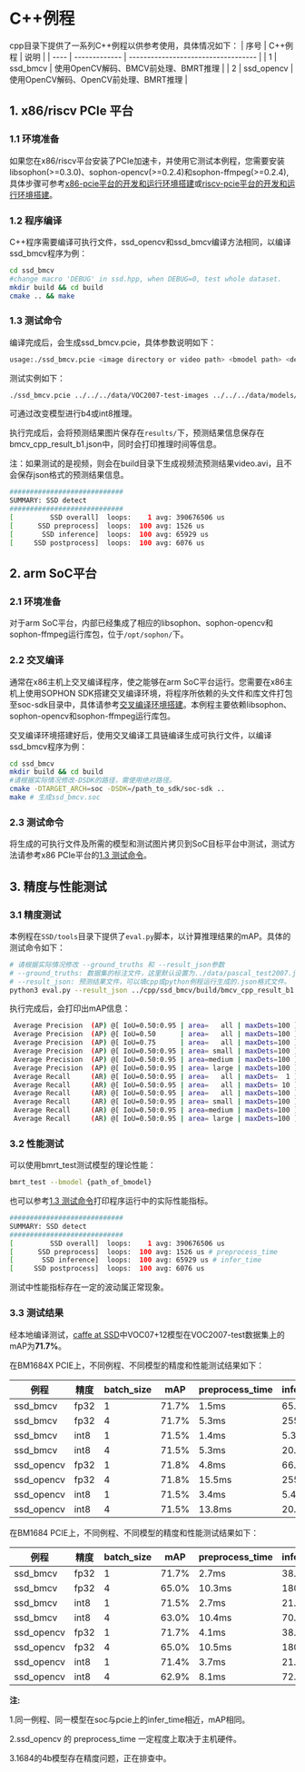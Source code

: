 # C++例程
cpp目录下提供了一系列C++例程以供参考使用，具体情况如下：
| 序号  | C++例程      | 说明                                 |
| ---- | ------------- | -----------------------------------  |
| 1    | ssd_bmcv   | 使用OpenCV解码、BMCV前处理、BMRT推理   |
| 2    | ssd_opencv | 使用OpenCV解码、OpenCV前处理、BMRT推理 |


## 1. x86/riscv PCIe 平台

### 1.1 环境准备

如果您在x86/riscv平台安装了PCIe加速卡，并使用它测试本例程，您需要安装libsophon(>=0.3.0)、sophon-opencv(>=0.2.4)和sophon-ffmpeg(>=0.2.4),具体步骤可参考[x86-pcie平台的开发和运行环境搭建](../../../docs/Environment_Install_Guide.md#3-x86-pcie平台的开发和运行环境搭建)或[riscv-pcie平台的开发和运行环境搭建](../../../docs/Environment_Install_Guide.md#6-riscv-pcie平台的开发和运行环境搭建)。

### 1.2 程序编译
C++程序需要编译可执行文件，ssd_opencv和ssd_bmcv编译方法相同，以编译ssd_bmcv程序为例：
```bash
cd ssd_bmcv
#change macro 'DEBUG' in ssd.hpp, when DEBUG=0, test whole dataset.
mkdir build && cd build
cmake .. && make
```

### 1.3 测试命令

编译完成后，会生成ssd_bmcv.pcie，具体参数说明如下：

```bash
usage:./ssd_bmcv.pcie <image directory or video path> <bmodel path> <device id(default: 0)> <conf_thre(default: unset)> <nms_thre(default: unset)>
```

测试实例如下：

```bash
./ssd_bmcv.pcie ../../../data/VOC2007-test-images ../../../data/models/BM1684X/ssd300_fp32_1b.bmodel 0
```

可通过改变模型进行b4或int8推理。

执行完成后，会将预测结果图片保存在`results/`下，预测结果信息保存在bmcv_cpp_result_b1.json中，同时会打印推理时间等信息。

注：如果测试的是视频，则会在build目录下生成视频流预测结果video.avi，且不会保存json格式的预测结果信息。

```bash
############################
SUMMARY: SSD detect
############################
[         SSD overall]  loops:    1 avg: 390676506 us
[      SSD preprocess]  loops:  100 avg: 1526 us
[       SSD inference]  loops:  100 avg: 65929 us
[     SSD postprocess]  loops:  100 avg: 6076 us
```

## 2. arm SoC平台
### 2.1 环境准备
对于arm SoC平台，内部已经集成了相应的libsophon、sophon-opencv和sophon-ffmpeg运行库包，位于`/opt/sophon/`下。
### 2.2 交叉编译
通常在x86主机上交叉编译程序，使之能够在arm SoC平台运行。您需要在x86主机上使用SOPHON SDK搭建交叉编译环境，将程序所依赖的头文件和库文件打包至soc-sdk目录中，具体请参考[交叉编译环境搭建](../../../docs/Environment_Install_Guide.md#41-交叉编译环境搭建)。本例程主要依赖libsophon、sophon-opencv和sophon-ffmpeg运行库包。

交叉编译环境搭建好后，使用交叉编译工具链编译生成可执行文件，以编译ssd_bmcv程序为例：
```bash
cd ssd_bmcv
mkdir build && cd build
#请根据实际情况修改-DSDK的路径，需使用绝对路径。
cmake -DTARGET_ARCH=soc -DSDK=/path_to_sdk/soc-sdk ..
make # 生成ssd_bmcv.soc
```

### 2.3 测试命令
将生成的可执行文件及所需的模型和测试图片拷贝到SoC目标平台中测试，测试方法请参考x86 PCIe平台的[1.3 测试命令](#13-测试命令)。

## 3. 精度与性能测试

### 3.1 精度测试
本例程在`SSD/tools`目录下提供了`eval.py`脚本，以计算推理结果的mAP。具体的测试命令如下：
```bash
# 请根据实际情况修改 --ground_truths 和 --result_json参数
# --ground_truths: 数据集的标注文件，这里默认设置为../data/pascal_test2007.json
# --result_json: 预测结果文件，可以填cpp或python例程运行生成的.json格式文件。
python3 eval.py --result_json ../cpp/ssd_bmcv/build/bmcv_cpp_result_b1.json
```
执行完成后，会打印出mAP信息：
```bash
 Average Precision  (AP) @[ IoU=0.50:0.95 | area=   all | maxDets=100 ] = 0.433
 Average Precision  (AP) @[ IoU=0.50      | area=   all | maxDets=100 ] = 0.717 # mAP
 Average Precision  (AP) @[ IoU=0.75      | area=   all | maxDets=100 ] = 0.458
 Average Precision  (AP) @[ IoU=0.50:0.95 | area= small | maxDets=100 ] = 0.059
 Average Precision  (AP) @[ IoU=0.50:0.95 | area=medium | maxDets=100 ] = 0.253
 Average Precision  (AP) @[ IoU=0.50:0.95 | area= large | maxDets=100 ] = 0.544
 Average Recall     (AR) @[ IoU=0.50:0.95 | area=   all | maxDets=  1 ] = 0.383
 Average Recall     (AR) @[ IoU=0.50:0.95 | area=   all | maxDets= 10 ] = 0.531
 Average Recall     (AR) @[ IoU=0.50:0.95 | area=   all | maxDets=100 ] = 0.550
 Average Recall     (AR) @[ IoU=0.50:0.95 | area= small | maxDets=100 ] = 0.163
 Average Recall     (AR) @[ IoU=0.50:0.95 | area=medium | maxDets=100 ] = 0.433
 Average Recall     (AR) @[ IoU=0.50:0.95 | area= large | maxDets=100 ] = 0.642
```

### 3.2 性能测试

可以使用bmrt_test测试模型的理论性能：
```bash
bmrt_test --bmodel {path_of_bmodel}
```
也可以参考[1.3 测试命令](#13-测试命令)打印程序运行中的实际性能指标。
```bash
############################
SUMMARY: SSD detect
############################
[         SSD overall]  loops:    1 avg: 390676506 us
[      SSD preprocess]  loops:  100 avg: 1526 us # preprocess_time
[       SSD inference]  loops:  100 avg: 65929 us # infer_time
[     SSD postprocess]  loops:  100 avg: 6076 us
```
测试中性能指标存在一定的波动属正常现象。

### 3.3 测试结果

经本地编译测试，[caffe at SSD](https://github.com/weiliu89/caffe/tree/ssd)中VOC07+12模型在VOC2007-test数据集上的mAP为**71.7%**。

在BM1684X PCIE上，不同例程、不同模型的精度和性能测试结果如下：

|   例程      | 精度 |batch_size|  mAP  |preprocess_time |infer_time|
|   -------- | ---- | ------- | ----- |-----------    |-----    |
| ssd_bmcv   | fp32 |   1      | 71.7% |   1.5ms    |65.7ms   |
| ssd_bmcv   | fp32 |   4      | 71.7% |   5.3ms    |255.1ms |
| ssd_bmcv   | int8 |   1      | 71.5% |   1.4ms    |5.3ms    |
| ssd_bmcv   | int8 |   4      | 71.5% |   5.3ms    |20.1ms   |
| ssd_opencv   | fp32 |   1    | 71.8% |  4.8ms    |66.0ms   |
| ssd_opencv   | fp32 |   4    | 71.8% | 15.5ms    |255.1ms |
| ssd_opencv   | int8 |   1    | 71.5% |  3.4ms    |5.4ms    |
| ssd_opencv   | int8 |   4    | 71.5% | 13.8ms     |20.0ms   |

在BM1684 PCIE上，不同例程、不同模型的精度和性能测试结果如下：

|     例程      | 精度 |batch_size|  mAP  |preprocess_time |infer_time|
|   --------    | ---- | -------  | ----- | ------------| -----    |
| ssd_bmcv   | fp32 |   1      | 71.7% |    2.7ms    |38.2ms   |
| ssd_bmcv   | fp32 |   4      | 65.0% |    10.3ms      |180.5ms |
| ssd_bmcv   | int8 |   1      | 71.5% |    2.7ms      |21.8ms    |
| ssd_bmcv   | int8 |   4      | 63.0% |    10.4ms      |70.1ms   |
| ssd_opencv | fp32 |   1      | 71.7% |    4.1ms    |38.2ms   |
| ssd_opencv   | fp32 |   4      | 65.0% |    10.5ms      |180.5ms |
| ssd_opencv   | int8 |   1      | 71.4% |    3.7ms     |21.8ms    |
| ssd_opencv   | int8 |   4      | 62.9% |    8.1ms      |72.0ms   |

**注:**

1.同一例程、同一模型在soc与pcie上的infer_time相近，mAP相同。

2.ssd_opencv 的 preprocess_time 一定程度上取决于主机硬件。

3.1684的4b模型存在精度问题，正在排查中。
